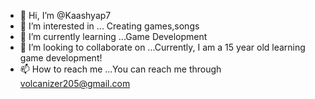 - 👋 Hi, I’m @Kaashyap7
- 👀 I’m interested in ... Creating games,songs
- 🌱 I’m currently learning ...Game Development
- 💞️ I’m looking to collaborate on ...Currently, I am a 15 year old learning game development!
- 📫 How to reach me ...You can reach me through volcanizer205@gmail.com

<!---
Kaashyap7/Kaashyap7 is a ✨ special ✨ repository because its `README.md` (this file) appears on your GitHub profile.
You can click the Preview link to take a look at your changes.
--->
